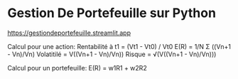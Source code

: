 # Gestion De Portefeuille sur Python

https://gestiondeportefeuille.streamlit.app

Calcul pour une action: 
Rentabilité à t1 = (Vt1 - Vt0) / Vt0
E(R) = 1/N Σ ((Vn+1 - Vn)/Vn) 
Volatitilé = V((Vn+1 - Vn)/Vn))
Risque = √(V((Vn+1 - Vn)/Vn)))

Calcul pour un portefeuille: 
E(R) = w1R1 + w2R2
